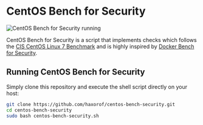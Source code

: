 # CentOS Bench for Security

![CentOS Bench for Security running](screenshot.png "CentOS Bench for Security running")

CentOS Bench for Security is a script that implements checks which follows the [CIS CentOS Linux 7 Benchmark](http://benchmarks.cisecurity.org) and is highly inspired by [Docker Bench for Security](https://github.com/docker/docker-bench-security).

## Running CentOS Bench for Security

Simply clone this repository and execute the shell script directly on your host:

```sh
git clone https://github.com/haxorof/centos-bench-security.git
cd centos-bench-security
sudo bash centos-bench-security.sh
```
